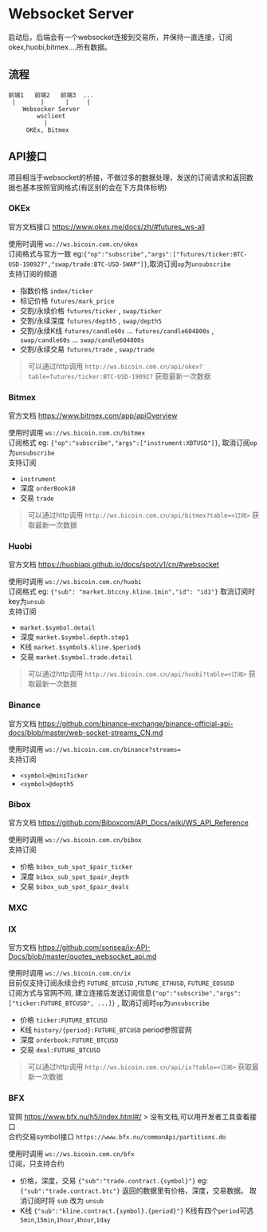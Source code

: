 # Websocket Server
启动后，后端会有一个websocket连接到交易所，并保持一直连接，订阅okex,huobi,bitmex....所有数据。

## 流程

```
前端1   前端2   前端3  ...
 |       |      |     |
    Websocker Server 
        wsclient
          |
     OKEx, Bitmex
```

## API接口
项目相当于websocket的桥接，不做过多的数据处理，发送的订阅请求和返回数据也基本按照官网格式(有区别的会在下方具体标明)

### OKEx
官方文档接口 https://www.okex.me/docs/zh/#futures_ws-all

使用时调用 `ws://ws.bicoin.com.cn/okex`  
订阅格式与官方一致 eg:`{"op":"subscribe","args":["futures/ticker:BTC-USD-190927","swap/trade:BTC-USD-SWAP"]}`,取消订阅`op`为`unsubscribe`     
支持订阅的频道 
- 指数价格 `index/ticker`
- 标记价格 `futures/mark_price`
- 交割/永续价格 `futures/ticker` , `swap/ticker`
- 交割/永续深度 `futures/depth5` , `swap/depth5`
- 交割/永续K线 `futures/candle60s` ... `futures/candle604800s` , `swap/candle60s` ... `swap/candle604800s`
- 交割/永续交易 `futures/trade` , `swap/trade`

> 可以通过http调用 `http://ws.bicoin.com.cn/api/okex?table=futures/ticker:BTC-USD-190927` 获取最新一次数据


### Bitmex
官方文档 https://www.bitmex.com/app/apiOverview

使用时调用 `ws://ws.bicoin.com.cn/bitmex`  
订阅格式 eg: `{"op":"subscribe","args":["instrument:XBTUSD"]}`, 取消订阅`op`为`unsubscribe`    
支持订阅
- `instrument`
- 深度 `orderBook10`
- 交易 `trade`

> 可以通过http调用 `http://ws.bicoin.com.cn/api/bitmex?table=<订阅>` 获取最新一次数据  

### Huobi
官方文档 https://huobiapi.github.io/docs/spot/v1/cn/#websocket

使用时调用 `ws://ws.bicoin.com.cn/huobi`  
订阅格式 eg: `{"sub": "market.btccny.kline.1min","id": "id1"}` 取消订阅时key为`unsub`  
支持订阅
- `market.$symbol.detail`
- 深度 `market.$symbol.depth.step1`
- K线 `market.$symbol$.kline.$period$`
- 交易 `market.$symbol.trade.detail`

> 可以通过http调用 `http://ws.bicoin.com.cn/api/huobi?table=<订阅>` 获取最新一次数据

### Binance
官方文档 https://github.com/binance-exchange/binance-official-api-docs/blob/master/web-socket-streams_CN.md

使用时调用 `ws://ws.bicoin.com.cn/binance?streams=`  
支持订阅
- `<symbol>@miniTicker`
- `<symbol>@depth5`

### Bibox
官方文档 https://github.com/Biboxcom/API_Docs/wiki/WS_API_Reference

使用时调用 `ws://ws.bicoin.com.cn/bibox`  
支持订阅
- 价格 `bibox_sub_spot_$pair_ticker`
- 深度 `bibox_sub_spot_$pair_depth`
- 交易 `bibox_sub_spot_$pair_deals`

### MXC



### IX
官方文档 https://github.com/sonsea/ix-API-Docs/blob/master/quotes_websocket_api.md

使用时调用 `ws://ws.bicoin.com.cn/ix`  
目前仅支持订阅永续合约 `FUTURE_BTCUSD` ,`FUTURE_ETHUSD`, `FUTURE_EOSUSD`      
订阅方式与官网不同, 建立连接后发送订阅信息`{"op":"subscribe","args":["ticker:FUTURE_BTCUSD", ...]}` , 取消订阅时`op`为`unsubscribe`
- 价格 `ticker:FUTURE_BTCUSD`    
- K线 `history/{period}:FUTURE_BTCUSD`  period参照官网
- 深度 `orderbook:FUTURE_BTCUSD`
- 交易 `deal:FUTURE_BTCUSD`

> 可以通过http调用 `http://ws.bicoin.com.cn/api/ix?table=<订阅>` 获取最新一次数据

### BFX
官网 https://www.bfx.nu/h5/index.html#/   > 没有文档,可以用开发者工具查看接口  
合约交易symbol接口 `https://www.bfx.nu/commonApi/partitions.do`

使用时调用 `ws://ws.bicoin.com.cn/bfx`    
订阅，只支持合约
- 价格，深度，交易 `{"sub":"trade.contract.{symbol}"}`  eg: `{"sub":"trade.contract.btc"}`
  返回的数据里有价格，深度，交易数据。 取消订阅时将 `sub` 改为 `unsub`
- K线 `{"sub":"kline.contract.{symbol}.{period}"}`  K线有四个`period`可选 `5min`,`15min`,`1hour`,`4hour`,`1day`
